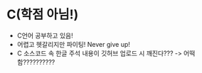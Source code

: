 # C(학점 아님!)
- C언어 공부하고 있음!
- 어렵고 헷갈리지만 파이팅! Never give up!
- C 소스코드 속 한글 주석 내용이 깃허브 업로드 시 깨진다??? -> 어떡함??????????
